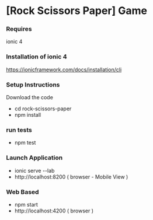 # [Rock Scissors Paper] Game 

### Requires
  ionic 4

### Installation of ionic 4
  https://ionicframework.com/docs/installation/cli

### Setup Instructions
  Download the code
  - cd rock-scissors-paper
  - npm install

### run tests
  - npm test

### Launch Application
  - ionic serve --lab
  - http://localhost:8200  ( browser - Mobile View )
 
### Web Based
  - npm start
  - http://localhost:4200  ( browser )

